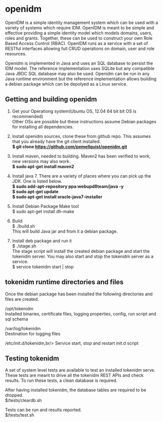 openidm 
===============
OpenIDM is a simple identity management system which can be used with a variety of systems which require IDM. OpenIDM is meant to be simple and effective providing a simple identity model which models domains, users, roles and grants. Together, these can be used to construct your own Role Based Access Control (RBAC). OpenIDM runs as a service with a set of RESTful interfaces allowing full CRUD operations on domain, user and role resources.  

Openidm is implemented in Java and uses an SQL database to persist the IDM model. The reference implementation uses SQLite but any compatible Java JBDC SQL database may also be used. Openidm can be run in any Java runtime environment but the reference implementation allows building a debian package which can be depolyed as a Linux service.


Getting and building openidm
------------------
1) Get your Operationg system(Ubuntu OS, 12.04 64 bit bit OS is recommended)<br/>
Other OSs are possible but these instructions assume Debian packages for installing all dependencies. 

2) Install openidm sources, clone these from github repo. This assumes that you already have the git client installed.<br/>
**$ git clone https://github.com/pemellquist/openidm.git <your local tokenidm location>** 

3) Install maven, needed to building. Maven2 has been verified to work, new versions may also work.<br/>
**$ sudo apt-get install maven2** 

4) Install java 7. There are a variety of places where you can pick up the JDK. One is listed below.<br/>
**$ sudo add-apt-repository ppa:webupd8team/java -y <br/>**
**$ sudo apt-get update <br/>**
**$ sudo apt-get install oracle-java7-installer </br>**

5) Install Debian Package Make tool <br/>
$ sudo apt-get install dh-make

6) Build <br/> 
$ ./build.sh<br/>
This will build Java jar and from it a debian package. 

7) Install deb package and run it <br/>
$ ./stage.sh<br/>
The stage script will install the created debian package and start the tokenidm server. You may also start and stop the tokenidm server as a service.<br/>
$ service tokenidm start | stop



tokenidm runtime directories and files
--------------------------------
Once the debian package has been installed the following directories and files are created.<br/>

/opt/tokenidm<br/>
Installed binaries, certificate files, logging properties, config, run script and sql schema

/var/log/tokenidm<br/>
Destination for logging files

/etc/init.d/tokenidm,br/>
Service start, stop and restart init.d script

Testing tokenidm
------------------------------
A set of system level tests are available to test an installed tokenidm serve. These tests are meant to drive all the tokenidm REST APIs and check results. To run these tests, a clean database is required. <br/>

After having installed tokenidm, the database tables are required to be dropped. <br/>
$<installed source dir>/tests/cleardb.sh

Tests can be run and results reported. <br/>
$<installed source dir>/tests/test.sh

